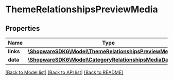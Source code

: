# ThemeRelationshipsPreviewMedia

## Properties
Name | Type | Description | Notes
------------ | ------------- | ------------- | -------------
**links** | [**\ShopwareSDK6\Model\ThemeRelationshipsPreviewMediaLinks**](ThemeRelationshipsPreviewMediaLinks.md) |  | [optional] 
**data** | [**\ShopwareSDK6\Model\CategoryRelationshipsMediaData**](CategoryRelationshipsMediaData.md) |  | [optional] 

[[Back to Model list]](../../README.md#documentation-for-models) [[Back to API list]](../../README.md#documentation-for-api-endpoints) [[Back to README]](../../README.md)

